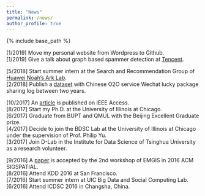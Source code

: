 ```yaml
---
title: "News"
permalink: /news/
author_profile: true
---
```


{% include base_path %}

\[1/2019\] Move my personal website from Wordpress to Github.  
\[1/2019\] Give a talk about graph based spammer detection at [Tencent](https://beacon.qq.com).

\[5/2018\] Start summer intern at the Search and Recommendation Group of [Huawei Noah’s Ark Lab](http://www.noahlab.com.hk/#/home).  
\[2/2018\] Publish a [dataset](http://ytongdou.com/files/WechatLog.zip) with Chinese O2O service Wechat lucky package sharing log between two years.

\[10/2017\] An [article](http://ytongdou.com/files/A%20Novel%20Centrality%20Cascading%20Based%20Edge%20Parameter%20Evaluation%20Method%20for%20Robust%20Influence%20Maximization.pdf) is published on IEEE Access.  
\[8/2017\] Start my Ph.D. at the University of Illinois at Chicago.  
\[6/2017\] Graduate from BUPT and QMUL with the Beijing Excellent Graduate prize.  
\[4/2017\] Decide to join the BDSC Lab at the University of Illinois at Chicago under the supervision of Prof. Philip Yu.  
\[3/2017\] Join D-Lab in the Institute for Data Science of Tsinghua University as a research volunteer.

\[9/2016\] A [paper](http://ytongdou.com/files/CPS%20model%20based%20online%20opinion%20governance%20modeling%20and%20evaluation%20of%20emergency%20accidents.pdf) is accepted by the 2nd workshop of EMGIS in 2016 ACM SIGSPATIAL.  
\[8/2016\] Attend KDD 2016 at San Francisco.  
\[7/2016\] Start summer intern at UIC Big Data and Social Computing Lab.  
\[6/2016\] Attend ICDSC 2016 in Changsha, China.